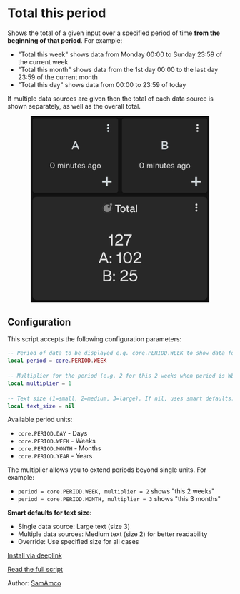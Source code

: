 # Total this period

Shows the total of a given input over a specified period of time **from the beginning of that period**. For example:
- "Total this week" shows data from Monday 00:00 to Sunday 23:59 of the current week
- "Total this month" shows data from the 1st day 00:00 to the last day 23:59 of the current month
- "Total this day" shows data from 00:00 to 23:59 of today

If multiple data sources are given then the total of each data source is shown separately, as well as the overall total.

<div style="text-align: center;">
    <img src="image.jpg" alt="Total this period" style="width: 400px; height: auto;">
</div>

## Configuration

This script accepts the following configuration parameters:

```lua
-- Period of data to be displayed e.g. core.PERIOD.WEEK to show data for this week
local period = core.PERIOD.WEEK

-- Multiplier for the period (e.g. 2 for this 2 weeks when period is WEEK)
local multiplier = 1

-- Text size (1=small, 2=medium, 3=large). If nil, uses smart defaults.
local text_size = nil
```

Available period units:
- `core.PERIOD.DAY` - Days
- `core.PERIOD.WEEK` - Weeks  
- `core.PERIOD.MONTH` - Months
- `core.PERIOD.YEAR` - Years

The multiplier allows you to extend periods beyond single units. For example:
- `period = core.PERIOD.WEEK, multiplier = 2` shows "this 2 weeks"
- `period = core.PERIOD.MONTH, multiplier = 3` shows "this 3 months"

**Smart defaults for text size:**
- Single data source: Large text (size 3)
- Multiple data sources: Medium text (size 2) for better readability
- Override: Use specified size for all cases

[Install via deeplink](trackandgraph://lua_inject_url?url=https://raw.githubusercontent.com/SamAmco/track-and-graph/refs/heads/master/docs/docs/lua/community/text/total-this-period/script.lua)

[Read the full script](./script.lua)

Author: [SamAmco](https://github.com/SamAmco)
